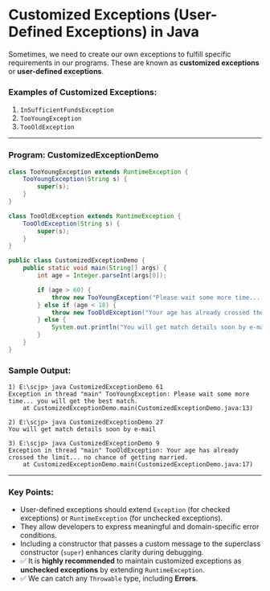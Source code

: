 # Customized Exceptions (User-Defined Exceptions) in Java

Sometimes, we need to create our own exceptions to fulfill specific requirements in our programs. These are known as **customized exceptions** or **user-defined exceptions**.

### Examples of Customized Exceptions:

1. `InSufficientFundsException`
2. `TooYoungException`
3. `TooOldException`

---

### Program: CustomizedExceptionDemo

```java
class TooYoungException extends RuntimeException {
    TooYoungException(String s) {
        super(s);
    }
}

class TooOldException extends RuntimeException {
    TooOldException(String s) {
        super(s);
    }
}

public class CustomizedExceptionDemo {
    public static void main(String[] args) {
        int age = Integer.parseInt(args[0]);

        if (age > 60) {
            throw new TooYoungException("Please wait some more time... you will get the best match.");
        } else if (age < 18) {
            throw new TooOldException("Your age has already crossed the limit... no chance of getting married.");
        } else {
            System.out.println("You will get match details soon by e-mail.");
        }
    }
}
```

### Sample Output:

```
1) E:\scjp> java CustomizedExceptionDemo 61
Exception in thread "main" TooYoungException: Please wait some more time... you will get the best match.
    at CustomizedExceptionDemo.main(CustomizedExceptionDemo.java:13)

2) E:\scjp> java CustomizedExceptionDemo 27
You will get match details soon by e-mail

3) E:\scjp> java CustomizedExceptionDemo 9
Exception in thread "main" TooOldException: Your age has already crossed the limit... no chance of getting married.
    at CustomizedExceptionDemo.main(CustomizedExceptionDemo.java:17)
```

---

### Key Points:

* User-defined exceptions should extend `Exception` (for checked exceptions) or `RuntimeException` (for unchecked exceptions).
* They allow developers to express meaningful and domain-specific error conditions.
* Including a constructor that passes a custom message to the superclass constructor (`super`) enhances clarity during debugging.
* ✅ It is **highly recommended** to maintain customized exceptions as **unchecked exceptions** by extending `RuntimeException`.
* ✅ We can catch any `Throwable` type, including **Errors**.
